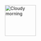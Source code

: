 <img alt="Cloudy morning" src="https://octodex.github.com/images/cloud.jpg" width="100" align="right">
